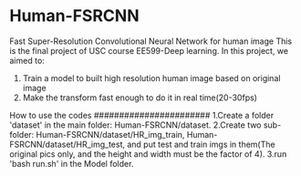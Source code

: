 # Human-FSRCNN
Fast Super-Resolution Convolutional Neural Network for human image
This is the final project of USC course EE599-Deep learning. 
In this project, we aimed to:
  1. Train a model to built high resolution human image based on original image 
  2. Make the transform fast enough to do it in real time(20-30fps)


How to use the codes
#######################
1.Create a folder 'dataset' in the main folder: Human-FSRCNN/dataset.
2.Create two sub-folder: Human-FSRCNN/dataset/HR_img_train, Human-FSRCNN/dataset/HR_img_test, and put test and train imgs in them(The original pics only, and the height and width must be the factor of 4).
3.run 'bash run.sh' in the Model folder.
